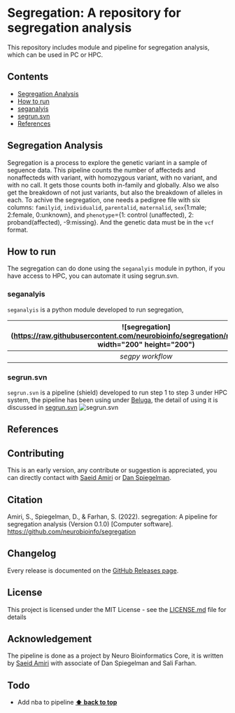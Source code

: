 # Segregation: A repository for segregation analysis
This repository includes module and pipeline for segregation analysis, which can be used in PC or HPC. 

## Contents
-  [Segregation Analysis](#segregation-Analysis)
-  [How to run](#how-to-run)
 - [seganalyis](#workflow)
 - [segrun.svn](#scrnaboxsvn)
- [References](#references)


## Segregation Analysis
Segregation is a process to explore the genetic variant in a sample of seguence data. This pipeline counts the number of affecteds and nonaffecteds with variant, with homozygous variant, with no variant, and with no call. It gets those counts both in-family and globally. Also we also get the breakdown of not just variants, but also the breakdown of alleles in each. To achive the segregation, one needs a pedigree file with six columns: `familyid`, `individualid`, `parentalid`, `maternalid`, `sex`{1:male; 2:female, 0:unknown}, and `phenotype`={1: control (unaffected), 2: proband(affected), -9:missing}. And the genetic data must be in the `vcf` format.

## How to run
The segregation can do done using the  `seganalyis` module in python, if you have access to HPC, you can automate it using segrun.svn. 

### seganalyis
`seganalyis` is a python module developed to run segregation, 

|![segregation](https://raw.githubusercontent.com/neurobioinfo/segregation/main/segpy.png  width="200" height="200")|
|:--:|
| _segpy workflow_ |


### segrun.svn
`segrun.svn` is a pipeline (shield) developed to run step 1 to step 3 under HPC system, the pipeline has been using under [Beluga](https://docs.alliancecan.ca/wiki/B%C3%A9luga),  the detail of using it is discussed in [segrun.svn](https://github.com/neurobioinfo/segregation/tree/main/segrun.svn)
![segrun.svn](https://raw.githubusercontent.com/neurobioinfo/segregation/main/segrun.png)

## References

## Contributing
This is an early version, any contribute or suggestion is appreciated, you can directly contact with [Saeid Amiri](https://github.com/saeidamiri1) or [Dan Spiegelman](https://github.com/danspiegelman).

## Citation
Amiri, S., Spiegelman, D., & Farhan, S. (2022). segregation: A pipeline for segregation analysis (Version 0.1.0) [Computer software]. https://github.com/neurobioinfo/segregation

## Changelog
Every release is documented on the [GitHub Releases page](https://github.com/neurobioinfo/segregation/releases).

## License
This project is licensed under the MIT License - see the [LICENSE.md](https://github.com/neurobioinfo/segregation/blob/main/LICENSE) file for details

## Acknowledgement
The pipeline is done as a project by Neuro Bioinformatics Core, it is written by [Saeid Amiri](https://github.com/saeidamiri1) with associate of Dan Spiegelman and Sali Farhan. 

## Todo

- Add nba to pipeline
  **[⬆ back to top](#contents)**
